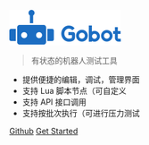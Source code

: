 ![logo](res/logo.png)

> 有状态的机器人测试工具

* 提供便捷的编辑，调试，管理界面
* 支持 Lua 脚本节点（可自定义
* 支持 API 接口调用
* 支持按批次执行（可进行压力测试

[Github](https://github.com/pojol/gobot)
[Get Started](/README.md)
